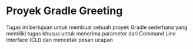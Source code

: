 **Proyek Gradle Greeting**
==========================
Tugas ini bertujuan untuk membuat sebuah proyek Gradle sederhana yang memiliki tugas khusus untuk menerima parameter dari Command Line Interface (CLI) dan mencetak pesan ucapan
